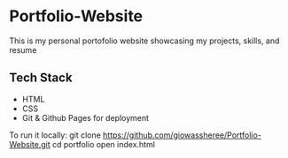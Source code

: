 # Portfolio-Website
This is my personal portofolio website showcasing my projects, skills, and resume

## Tech Stack
- HTML
- CSS
- Git & Github Pages for deployment

To run it locally:
git clone https://github.com/giowassheree/Portfolio-Website.git
cd portfolio
open index.html